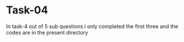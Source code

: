 # Task-04 
In task-4 out of 5 sub questions i only completed the first three and the codes are in the present directory 
